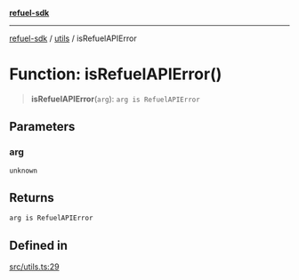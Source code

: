 [**refuel-sdk**](../../README.md)

***

[refuel-sdk](../../modules.md) / [utils](../README.md) / isRefuelAPIError

# Function: isRefuelAPIError()

> **isRefuelAPIError**(`arg`): `arg is RefuelAPIError`

## Parameters

### arg

`unknown`

## Returns

`arg is RefuelAPIError`

## Defined in

[src/utils.ts:29](https://github.com/refuel-ai/refuel-sdk/blob/6bdaa976108229093d96ed4ea0b79dde2d2eeea9/src/utils.ts#L29)
